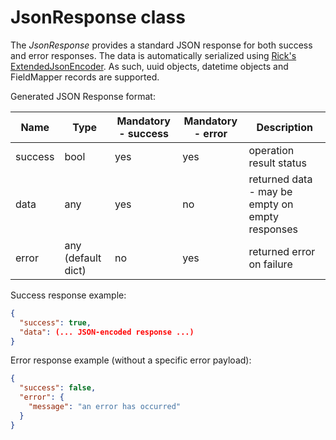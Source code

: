 # JsonResponse class

The *JsonResponse* provides a standard JSON response for both success and error responses. The data is automatically
serialized using [Rick's ExtendedJsonEncoder](https://git.oddbit.org/OddBit/rick/src/branch/master/rick/serializer/json/json.py). As
such, uuid objects, datetime objects and FieldMapper records are supported.

Generated JSON Response format:

| Name    | Type               | Mandatory - success | Mandatory - error | Description                                     |
|---------|--------------------|---------------------|-------------------|-------------------------------------------------|
| success | bool               | yes                 | yes               | operation result status                         |
| data    | any                | yes                 | no                | returned data - may be empty on empty responses |
| error   | any (default dict) | no                  | yes               | returned error on failure                       |


Success response example:
```json
{
  "success": true,
  "data": (... JSON-encoded response ...)
}
```

Error response example (without a specific error payload):
```json
{
  "success": false,
  "error": {
    "message": "an error has occurred"
  }
}
```
